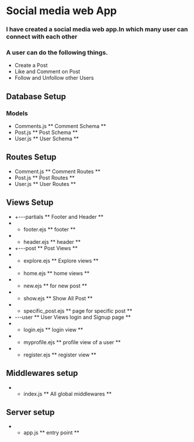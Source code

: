 # Social media web App

### I have created a social media web app.In which many user can connect with each other
### A user can do the following things.
- Create a Post
- Like and Comment on Post
- Follow and Unfollow other Users

## Database Setup
### Models
- Comments.js              ** Comment Schema **
- Post.js                  ** Post Schema **
- User.js                  ** User Schema **
 
## Routes Setup
- Comment.js               ** Comment Routes **
- Post.js                   ** Post Routes **
- User.js                  ** User Routes **

## Views Setup
- +---partials            ** Footer and Header **
- - footer.ejs            ** footer **
- - header.ejs            ** header **
- +---post                ** Post Views **
- - explore.ejs           ** Explore views **
- - home.ejs              ** home views **
- - new.ejs               ** for new post **
- - show.ejs              ** Show All Post **
- - specific_post.ejs     ** page for specific post **
- \---user               ** User Views login and Signup page **
- - login.ejs            ** login view **
- - myprofile.ejs        ** profile view of a user **
- - register.ejs         ** register view **

## Middlewares setup
- - index.js            ** All global middlewares **

## Server setup
- - app.js              ** entry point **
